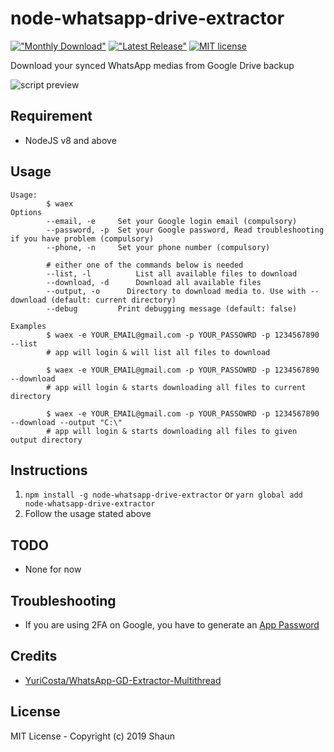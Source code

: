 # node-whatsapp-drive-extractor

[!["Monthly Download"](https://img.shields.io/npm/dm/node-whatsapp-drive-extractor.svg)](https://npmjs.org/package/node-whatsapp-drive-extractor)
[!["Latest Release"](https://img.shields.io/npm/v/node-whatsapp-drive-extractor.svg)](https://github.com/ShaunLWM/node-whatsapp-drive-extractor/releases/latest)
[![MIT license](https://img.shields.io/badge/license-MIT-green.svg)](https://github.com/ShaunLWM/node-whatsapp-drive-extractor/blob/master/LICENSE)

Download your synced WhatsApp medias from Google Drive backup

![script preview](https://i.imgur.com/KTnTeji.png)

## Requirement
- NodeJS v8 and above

## Usage
```
Usage:
        $ waex
Options
        --email, -e     Set your Google login email (compulsory)
        --password, -p  Set your Google password, Read troubleshooting if you have problem (compulsory)
        --phone, -n     Set your phone number (compulsory)

        # either one of the commands below is needed
        --list, -l          List all available files to download
        --download, -d      Download all available files
        --output, -o      Directory to download media to. Use with --download (default: current directory)
        --debug         Print debugging message (default: false)

Examples
        $ waex -e YOUR_EMAIL@gmail.com -p YOUR_PASSOWRD -p 1234567890 --list
        # app will login & will list all files to download

        $ waex -e YOUR_EMAIL@gmail.com -p YOUR_PASSOWRD -p 1234567890 --download
        # app will login & starts downloading all files to current directory

        $ waex -e YOUR_EMAIL@gmail.com -p YOUR_PASSOWRD -p 1234567890 --download --output "C:\"
        # app will login & starts downloading all files to given output directory
```

## Instructions
1. ```npm install -g node-whatsapp-drive-extractor``` or ```yarn global add node-whatsapp-drive-extractor```
2. Follow the usage stated above

## TODO
- None for now

## Troubleshooting
- If you are using 2FA on Google, you have to generate an [App Password](https://support.google.com/accounts/answer/185833?hl=en)

## Credits
- [YuriCosta/WhatsApp-GD-Extractor-Multithread](https://github.com/YuriCosta/WhatsApp-GD-Extractor-Multithread)

## License
MIT License - Copyright (c) 2019 Shaun